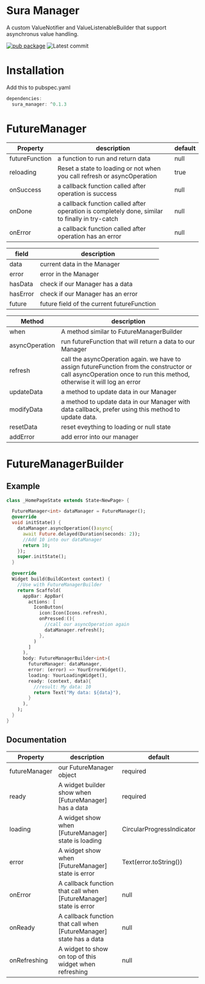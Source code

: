 # Sura Manager

A custom ValueNotifier and ValueListenableBuilder that support asynchronus value handling.

[![pub package](https://img.shields.io/badge/pub-0.1.3-blueviolet.svg)](https://pub.dev/packages/sura_manager) ![Latest commit](https://badgen.net/github/last-commit/asurraa/sura_manager)

# Installation

Add this to pubspec.yaml

```dart
dependencies:
  sura_manager: ^0.1.3
```

# FutureManager

| Property | description | default |
| --- | --- | --- |
| futureFunction | a function to run and return data | null |
| reloading | Reset a state to loading or not when you call refresh or asyncOperation | true |
| onSuccess | a callback function called after operation is success | null |
| onDone | a callback function called after operation is completely done, similar to finally in try-catch | null |
| onError | a callback function called after operation has an error | null |

| field    | description                                |
| -------- | ------------------------------------------ |
| data     | current data in the Manager                |
| error    | error in the Manager                       |
| hasData  | check if our Manager has a data            |
| hasError | check if our Manager has an error          |
| future   | future field of the current futureFunction |

| Method | description |
| --- | --- |
| when | A method similar to FutureManagerBuilder |
| asyncOperation | run futureFunction that will return a data to our Manager |
| refresh | call the asyncOperation again. we have to assign futureFunction from the constructor or call asyncOperation once to run this method, otherwise it will log an error |
| updateData | a method to update data in our Manager |
| modifyData | a method to update data in our Manager with data callback, prefer using this method to update data. |
| resetData | reset eveything to loading or null state |
| addError | add error into our manager |

# FutureManagerBuilder

## Example

```dart
class _HomePageState extends State<NewPage> {

  FutureManager<int> dataManager = FutureManager();
  @override
  void initState() {
    dataManager.asyncOperation(()async{
      await Future.delayed(Duration(seconds: 2));
      //Add 10 into our dataManager
      return 10;
    });
    super.initState();
  }

  @override
  Widget build(BuildContext context) {
    //Use with FutureManagerBuilder
    return Scaffold(
      appBar: AppBar(
        actions: [
          IconButton(
            icon:Icon(Icons.refresh),
            onPressed:(){
              //call our asyncOperation again
              dataManager.refresh();
            },
          )
        ]
      ),
      body: FutureManagerBuilder<int>(
        futureManager: dataManager,
        error: (error) => YourErrorWidget(),
        loading: YourLoadingWidget(),
        ready: (context, data){
          //result: My data: 10
          return Text("My data: ${data}"),
        }
      ),
    );
  }
}
```

## Documentation

| Property | description | default |
| --- | --- | --- |
| futureManager | our FutureManager object | required |
| ready | A widget builder show when [FutureManager] has a data | required |
| loading | A widget show when [FutureManager] state is loading | CircularProgressIndicator |
| error | A widget show when [FutureManager] state is error | Text(error.toString()) |
| onError | A callback function that call when [FutureManager] state is error | null |
| onReady | A callback function that call when [FutureManager] state has a data | null |
| onRefreshing | A widget to show on top of this widget when refreshing | null |
